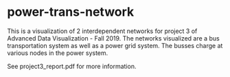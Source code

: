 # power-trans-network
This is a visualization of 2 interdependent networks for project 3 of Advanced Data Visualization - Fall 2019. The networks visualized are a bus transportation system as well as a power grid system. The busses charge at various nodes in the power system.  

See project3_report.pdf for more information.
